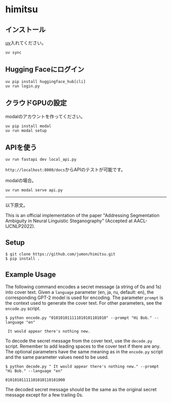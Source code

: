# himitsu

## インストール

[uv](https://docs.astral.sh/uv/getting-started/installation/)入れてください。

```
uv sync
```

## Hugging Faceにログイン

```
uv pip install huggingface_hub[cli]
uv run login.py
```

## クラウドGPUの設定

modalのアカウントを作ってください。

```
uv pip install modal
uv run modal setup
```

## APIを使う

```
uv run fastapi dev local_api.py
```

`http://localhost:8000/docs`からAPIのテストが可能です。

modalの場合。

```
uv run modal serve api.py
```

---

以下原文。

This is an official implementation of the paper "Addressing Segmentation Ambiguity in Neural Linguistic Steganography" (Accepted at AACL-IJCNLP2022).

## Setup
```
$ git clone https://github.com/jumon/himitsu.git
$ pip install .
```

## Example Usage
The following command encodes a secret message (a string of 0s and 1s) into cover text.
Given a `language` parameter (en, ja, ru, default: en), the corresponding GPT-2 model is used for encoding.
The parameter `prompt` is the context used to generate the cover text.
For other parameters, see the `encode.py` script.
```
$ python encode.py "010101011111010101101010" --prompt "Hi Bob." --language "en"

 It would appear there's nothing new.
```
To decode the secret message from the cover text, use the `decode.py` script.
Remember to add leading spaces to the cover text if there are any.
The optional parameters have the same meaning as in the `encode.py` script and the same parameter values need to be used.
```
$ python decode.py " It would appear there's nothing new." --prompt "Hi Bob." --language "en"

01010101111101010110101000
```
The decoded secret message should be the same as the original secret message except for a few trailing 0s.
